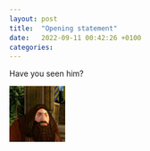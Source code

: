 ```yaml
---
layout: post
title:  "Opening statement"
date:   2022-09-11 00:42:26 +0100
categories:
---
```


Have you seen him?

<img src="/assets/images/back.jpg"  width="100" height="100">

